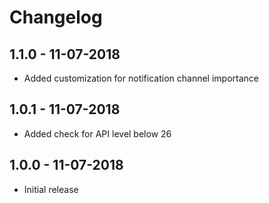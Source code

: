 # Changelog

## 1.1.0 - 11-07-2018

- Added customization for notification channel importance

## 1.0.1 - 11-07-2018

- Added check for API level below 26

## 1.0.0 - 11-07-2018

- Initial release